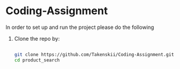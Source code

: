 # Coding-Assignment

In order to set up and run the project please do the following

1. Clone the repo by:
   ```bash
   
   git clone https://github.com/Takenskii/Coding-Assignment.git
   cd product_search 
